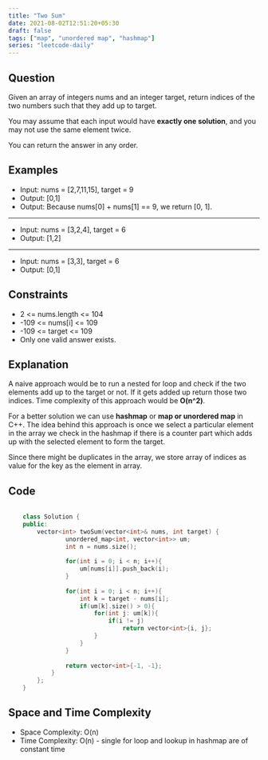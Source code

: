```yaml
---
title: "Two Sum"
date: 2021-08-02T12:51:20+05:30
draft: false 
tags: ["map", "unordered map", "hashmap"]
series: "leetcode-daily" 
---
```


## Question

Given an array of integers nums and an integer target, return indices of the two numbers such that they add up to target.

You may assume that each input would have __exactly one solution__, and you may not use the same element twice.

You can return the answer in any order.

## Examples

* Input: nums = [2,7,11,15], target = 9
* Output: [0,1]
* Output: Because nums[0] + nums[1] == 9, we return [0, 1].

<hr />

* Input: nums = [3,2,4], target = 6
* Output: [1,2]

<hr />

* Input: nums = [3,3], target = 6
* Output: [0,1]

## Constraints

* 2 <= nums.length <= 104
* -109 <= nums[i] <= 109
* -109 <= target <= 109
* Only one valid answer exists.

## Explanation

A naive approach would be to run a nested for loop and check if the two elements add up to the target or not. If it gets added up return those two indices. Time complexity of this approach would be __O(n^2)__. 

For a better solution we can use __hashmap__ or __map or unordered map__ in C++. The idea behind this approach is once we select a particular element in the array we check in the hashmap if there is a counter part which adds up with the selected element to form the target. 

Since there might be duplicates in the array, we store array of indices as value for the key as the element in array.
   
## Code

```cpp
	
	class Solution {
	public:
    	vector<int> twoSum(vector<int>& nums, int target) {
				unordered_map<int, vector<int>> um;
				int n = nums.size();
				
				for(int i = 0; i < n; i++){
					um[nums[i]].push_back(i);    
				}
				
				for(int i = 0; i < n; i++){
					int k = target - nums[i];
					if(um[k].size() > 0){
						for(int j: um[k]){
							if(i != j)
								return vector<int>{i, j};
						}
					}
				}
				
				return vector<int>{-1, -1};
			}
		};
	}

```

## Space and Time Complexity

* Space Complexity: O(n) 
* Time Complexity: O(n) - single for loop and lookup in hashmap are of constant time
